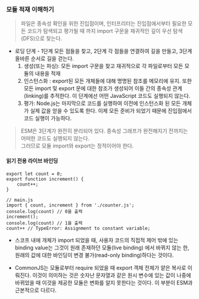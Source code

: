 ### 모듈 적재 이해하기
> 파일은 종속성 확인을 위한 진입점이며, 인터프리터는 진입점에서부터 필요한 모든 코드가
> 탐색되고 평가될 때 까지 import 구문을 재귀적인 깊이 우선 탐색(DFS)으로 찾는다.

* 로딩 단계 - 1단계 모든 점들을 찾고, 2단계 각 점들을 연결하여 길을 만들고, 3단계 올바른 순서로 길을 걷는다.
    1. 생성(또는 파싱): 모든 import 구문을 찾고 재귀적으로 각 파일로부터 모든 모듈의 내용을 적재
    2. 인스턴스화 : export된 모든 개체들에 대해 명명된 참조를 메모리에 유지. 또한 모든 import 및 export 문에 대한 참조가
    생성되어 이들 간의 종속성 관계(linking)를 추적한다. 이 단계에선 어떤 JavaScript 코드도 실행되지 않는다.
    3. 평가: Node.js는 마지막으로 코드를 실행하여 이전에 인스턴스화 된 모든 개체가 실제 값을 얻을 수 있도록 한다.
    이제 모든 준비가 되었기 때문에 진입점에서 코드 실행이 가능하다.
> ESM은 3단계가 완전히 분리되어 있다. 종속성 그래프가 완전해지기 전까지는 어떠한 코드도 실행되지 않는다.   
> 그러므로 모듈 import와 export는 정적이어야 한다.

#### 읽기 전용 라이브 바인딩
```ecmascript 6
export let count = 0;
export function increment() {
    count++;
}

// main.js
import { count, increment } from './counter.js';
console.log(count) // 0을 출력
increment();
console.log(count) // 1을 출력
count++ // TypeError: Assignment to constant variable;
```

* 스코프 내에 개체가 import 되었을 때, 사용자 코드의 직접적 제어 밖에 있는 binding value는 그것이 원래 존재하던 모듈(live binding)
에서 바뀌지 않는 한, 원래의 값에 대한 바인딩이 변경 불가(read-only binding)하다는 것이다.

* CommonJS는 모듈로부터 require 되었을 때 export 객체 전체가 얕은 복사로 이뤄진다. 이것이 의미하는 것은
숫자난 문자열과 같은 원시 변수에 있는 값이 나중에 바뀌었을 때 이것을 제공한 모듈은 변화를 알지 못한다는 것이다. 이 부분이 ESM과 근본적으로 다르다.
  
  

